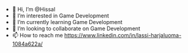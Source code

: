- 👋 Hi, I’m @Hissal
- 👀 I’m interested in Game Development
- 🌱 I’m currently learning Game Development
- 💞️ I’m looking to collaborate on Game Development
- 📫 How to reach me https://www.linkedin.com/in/lassi-harjaluoma-1084a622a/

<!---
21Hissal/21Hissal is a ✨ special ✨ repository because its `README.md` (this file) appears on your GitHub profile.
You can click the Preview link to take a look at your changes.
--->
